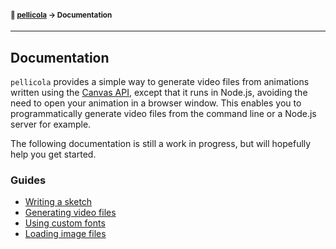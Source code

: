 #### <sup>:movie_camera: [pellicola](../README.md) → Documentation</sup>

---

## Documentation

`pellicola` provides a simple way to generate video files from animations written using the [Canvas API](https://developer.mozilla.org/en-US/docs/Web/API/Canvas_API), except that it runs in Node.js, avoiding the need to open your animation in a browser window. This enables you to programmatically generate video files from the command line or a Node.js server for example.

The following documentation is still a work in progress, but will hopefully help you get started.

### Guides

- [Writing a sketch](./writing-a-sketch.md)
- [Generating video files](./generating-video-files.md)
- [Using custom fonts](./using-custom-fonts.md)
- [Loading image files](./loading-image-files.md)
